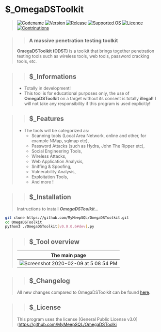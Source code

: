 # $_OmegaDSToolkit
> [![Codename](https://img.shields.io/badge/Codename-MyMeepSQL-informational?style=for-the-badge)]()
[![Version](https://img.shields.io/badge/Version-0.0.0.6-brightgreen?style=for-the-badge)]()
[![Release](https://img.shields.io/badge/Release-Stable-success?style=for-the-badge)]()
[![Supported OS](https://img.shields.io/badge/Supported%20OS-Linux%20--%20Windows-success?style=for-the-badge)]()
[![Licence](https://img.shields.io/badge/License-GNU--GPL--3.0-important?style=for-the-badge)]()
[![Contrinutions](https://img.shields.io/badge/Contributions-Open%20!-yellow?style=for-the-badge)]()

> > ### A massive penetration testing toolkit
> **OmegaDSToolkit (ODST)** is a toolkit that brings together penetration testing tools such as wireless tools, web tools, password cracking tools, etc.

>> ## $_Informations
> - Totally in development!
> - This tool is for educational purposes only, the use of **OmegaDSToolkit** on a target without its consent is totally **illegal!** I will not take any responsibility if this program is used explicitly!

>> ## $_Features
> - The tools will be categorized as: 
>   - Scanning tools (Local Area Network, online and other, for example NMap, sqlmap etc), 
>   - Password Attacks (such as Hydra, John The Ripper etc), 
>   - Social Engineering Tools,
>   - Wireless Attacks,
>   - Web Application Analysis,
>   - Sniffing & Spoofing,
>   - Vulnerability Analysis,
>   - Exploitation Tools,
>   - And more !

>> ## $_Installation
> Instructions to install ***OmegaDSToolkit***...
```bash
git clone https://github.com/MyMeepSQL/OmegaDSToolkit.git
cd OmegaDSToolkit
python3 ./OmegaDSToolkit[v0.0.0.6#dev].py
```

>> ## $_Tool overview
> | The main page | 
> | ------------- | 
> | ![Screenshot 2020-02-09 at 5 08 54 PM](https://zupimages.net/up/21/50/98oo.jpg)   |

>> ## $_Changelog
> All new changes compared to OmegaDSToolkit can be found [here](https://github.com/MyMeepSQL/OmegaDSToolkit/blob/main/CHANGLOG.md).

>> ## $_License 
> This program uses the license [General Public License v3.0](https://github.com/MyMeepSQL/OmegaDSToolki
